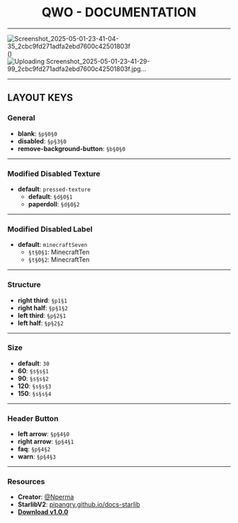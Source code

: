 <link rel="stylesheet" href="styles.css">

<h1 align="center">QWO - DOCUMENTATION</h1>

---

![Screenshot_2025-05-01-23-41-04-35_2cbc9fd271adfa2ebd7600c42501803f](https://github.com/user-attachments/assets/dcd4377b-4608-4305-8068-c73a48134693)()
![Uploading Screenshot_2025-05-01-23-41-29-99_2cbc9fd271adfa2ebd7600c42501803f.jpg…]()

---

## LAYOUT KEYS

### General
- **blank**: `§p§0§0`
- **disabled**: `§p§3§0`
- **remove-background-button**: `§b§0§0`

---

### Modified Disabled Texture
- **default**: `pressed-texture`
  - **default**: `§d§0§1`
  - **paperdoll**: `§d§0§2`

---

### Modified Disabled Label
- **default**: `minecraftSeven`
  - `§t§0§1`: MinecraftTen  
  - `§t§0§2`: MinecraftTen

---

### Structure
- **right third**: `§p1§1`
- **right half**: `§p§1§2`
- **left third**: `§p§2§1`
- **left half**: `§p§2§2`

---

### Size
- **default**: `30`
- **60**: `§s§s§1`
- **90**: `§s§s§2`
- **120**: `§s§s§3`
- **150**: `§s§s§4`

---

### Header Button
- **left arrow**: `§p§4§0`
- **right arrow**: `§p§4§1`
- **faq**: `§p§4§2`
- **warn**: `§p§4§3`

---

### Resources
- **Creator**: [@Nperma](https://github.com/nperma)  
- **StarlibV2**: [pipangry.github.io/docs-starlib](https://pipangry.github.io/docs-starlib/)  
- **[Download v1.0.0](https://github.com/nperma/Qwo-UI/releases/tag/v1.0.0)**

